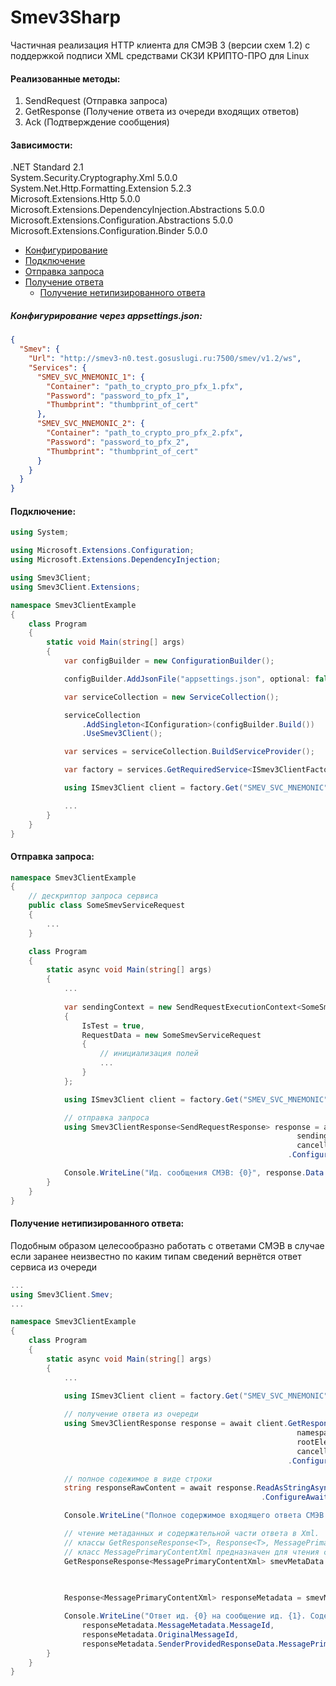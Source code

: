 # Smev3Sharp

Частичная реализация HTTP клиента для СМЭВ 3 (версии схем 1.2) с поддержкой подписи XML средствами СКЗИ КРИПТО-ПРО для Linux

#### Реализованные методы:
1. SendRequest (Отправка запроса)
2. GetResponse (Получение ответа из очереди входящих ответов)
3. Ack (Подтверждение сообщения)

#### Зависимости:

.NET Standard 2.1  
System.Security.Cryptography.Xml 5.0.0  
System.Net.Http.Formatting.Extension 5.2.3  
Microsoft.Extensions.Http 5.0.0  
Microsoft.Extensions.DependencyInjection.Abstractions 5.0.0  
Microsoft.Extensions.Configuration.Abstractions 5.0.0  
Microsoft.Extensions.Configuration.Binder 5.0.0  

* [Конфигурирование](#Конфигурирование-через-appsettingsjson)
* [Подключение](#Подключение)
* [Отправка запроса](#Отправка-запроса)
* [Получение ответа](#Получение-нетипизированного-ответа)
    * [Получение нетипизированного ответа](#Получение-нетипизированного-ответа)

##### Конфигурирование через appsettings.json:

```json
{
  "Smev": {
    "Url": "http://smev3-n0.test.gosuslugi.ru:7500/smev/v1.2/ws",
    "Services": {
      "SMEV_SVC_MNEMONIC_1": {
        "Container": "path_to_crypto_pro_pfx_1.pfx",
        "Password": "password_to_pfx_1",
        "Thumbprint": "thumbprint_of_cert"
      },
      "SMEV_SVC_MNEMONIC_2": {
        "Container": "path_to_crypto_pro_pfx_2.pfx",
        "Password": "password_to_pfx_2",
        "Thumbprint": "thumbprint_of_cert"
      }
    }
  }
}
```

#### Подключение:

```csharp
using System;

using Microsoft.Extensions.Configuration;
using Microsoft.Extensions.DependencyInjection;

using Smev3Client;
using Smev3Client.Extensions;

namespace Smev3ClientExample
{
    class Program
    {
        static void Main(string[] args)
        {
            var configBuilder = new ConfigurationBuilder();

            configBuilder.AddJsonFile("appsettings.json", optional: false);

            var serviceCollection = new ServiceCollection();

            serviceCollection
                .AddSingleton<IConfiguration>(configBuilder.Build())
                .UseSmev3Client();

            var services = serviceCollection.BuildServiceProvider();

            var factory = services.GetRequiredService<ISmev3ClientFactory>();

            using ISmev3Client client = factory.Get("SMEV_SVC_MNEMONIC");

            ...
        }
    }
}
```

#### Отправка запроса:

```csharp
namespace Smev3ClientExample
{
    // дескриптор запроса сервиса
    public class SomeSmevServiceRequest
    {
        ...
    }

    class Program
    {
        static async void Main(string[] args)
        {
            ...            
            
            var sendingContext = new SendRequestExecutionContext<SomeSmevServiceRequest>
            {
                IsTest = true,
                RequestData = new SomeSmevServiceRequest
                {
                    // инициализация полей
                    ...
                }
            };

            using ISmev3Client client = factory.Get("SMEV_SVC_MNEMONIC");

            // отправка запроса
            using Smev3ClientResponse<SendRequestResponse> response = await client.SendRequestAsync(
                                                                sendingContext, 
                                                                cancellationToken: default)
                                                              .ConfigureAwait(false);

            Console.WriteLine("Ид. сообщения СМЭВ: {0}", response.Data.MessageMetadata.MessageId);
        }
    }
}
```

#### Получение нетипизированного ответа:

Подобным образом целесообразно работать с ответами СМЭВ в случае если заранее неизвестно по каким типам сведений вернётся ответ сервиса из очереди

```csharp
...
using Smev3Client.Smev;
...

namespace Smev3ClientExample
{
    class Program
    {
        static async void Main(string[] args)
        {
            ...            
            
            using ISmev3Client client = factory.Get("SMEV_SVC_MNEMONIC");

            // получение ответа из очереди
            using Smev3ClientResponse response = await client.GetResponseAsync(
                                                                namespaceUri: null,
                                                                rootElementLocalName: null,
                                                                cancellationToken: default)
                                                              .ConfigureAwait(false);

            // полное содежимое в виде строки
            string responseRawContent = await response.ReadAsStringAsync()
                                                        .ConfigureAwait(false);

            Console.WriteLine("Полное содержимое входящего ответа СМЭВ: {0}", responseRawContent);

            // чтение метаданных и содержательной части ответа в Xml.
            // классы GetResponseResponse<T>, Response<T>, MessagePrimaryContentXml  описаны в пространстве имён Smev3Client.Smev
            // класс MessagePrimaryContentXml предназначен для чтения содержательной части ответа сервиса в XmlDocument
            GetResponseResponse<MessagePrimaryContentXml> smevMetaData = await response.ReadSoapBodyAsAsync<GetResponseResponse<MessagePrimaryContentXml>>
                                                                                        (cancellationToken: default)
                                                                                        .ConfigureAwait(false);

            Response<MessagePrimaryContentXml> responseMetadata = smevMetaData.ResponseMessage.Response;

            Console.WriteLine("Ответ ид. {0} на сообщение ид. {1}. Содержимое ответа сервиса: {3}",
                responseMetadata.MessageMetadata.MessageId,
                responseMetadata.OriginalMessageId,
                responseMetadata.SenderProvidedResponseData.MessagePrimaryContent.Content.Content.OuterXml);
        }
    }
}
```
